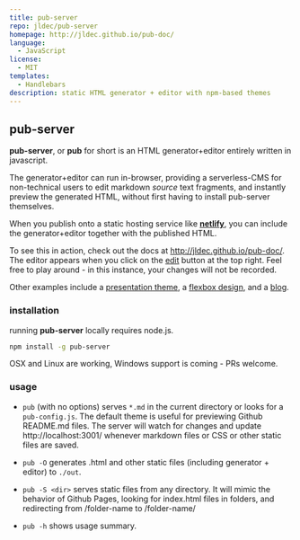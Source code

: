 ```yaml
---
title: pub-server
repo: jldec/pub-server
homepage: http://jldec.github.io/pub-doc/
language:
  - JavaScript
license:
  - MIT
templates:
  - Handlebars
description: static HTML generator + editor with npm-based themes
---
```


## pub-server

**pub-server**, or **pub** for short is an HTML generator+editor entirely written in javascript.

The generator+editor can run in-browser, providing a serverless-CMS for non-technical users to edit markdown _source_ text fragments, and instantly preview the generated HTML, without first having to install pub-server themselves.

When you publish onto a static hosting service like [**netlify**](https://www.netlify.com/), you can include the generator+editor together with the published HTML.

To see this in action, check out the docs at http://jldec.github.io/pub-doc/. The editor appears when you click on the [edit](http://jldec.github.io/pub-doc/pub/?page=%2F) button at the top right.
Feel free to play around - in this instance, your changes will not be recorded.

Other examples include a [presentation theme](https://github.com/jldec/pub-sample-deck), a [flexbox design](https://github.com/jldec/pub-theme-brief), and a [blog](http://blog.pubblz.com/).

### installation

running **pub-server** locally requires node.js.

```sh
npm install -g pub-server
```

OSX and Linux are working, Windows support is coming - PRs welcome.

### usage

- `pub` (with no options) serves `*.md` in the current directory or looks for a `pub-config.js`. The default theme is useful for previewing Github README.md files. The server will watch for changes and update http://localhost:3001/ whenever markdown files or CSS or other static files are saved.

- `pub -O` generates .html and other static files (including generator + editor) to `./out`.

- `pub -S <dir>` serves static files from any directory. It will mimic the behavior of Github Pages, looking for index.html files in folders, and redirecting from /folder-name to /folder-name/

- `pub -h` shows usage summary.

